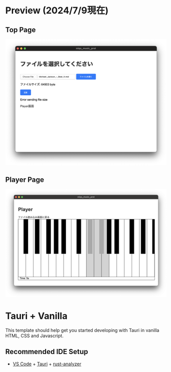 # Preview (2024/7/9現在)

## Top Page
![TopPage](./src/assets/toppage.png)

## Player Page
![PlayerPage](./src/assets/playerpage.png)

# Tauri + Vanilla

This template should help get you started developing with Tauri in vanilla HTML, CSS and Javascript.

## Recommended IDE Setup

- [VS Code](https://code.visualstudio.com/) + [Tauri](https://marketplace.visualstudio.com/items?itemName=tauri-apps.tauri-vscode) + [rust-analyzer](https://marketplace.visualstudio.com/items?itemName=rust-lang.rust-analyzer)

